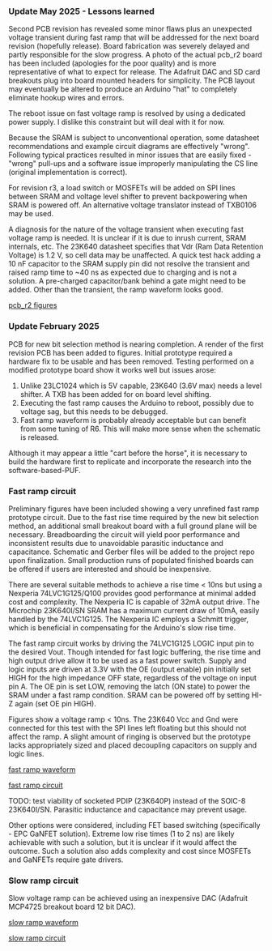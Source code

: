 
### Update May 2025 - Lessons learned
Second PCB revision has revealed some minor flaws plus an unexpected voltage transient during fast ramp that will be 
addressed for the next board revision (hopefully release).  Board fabrication was severely delayed and partly 
responsible for the slow progress.  A photo of the actual pcb_r2 board has been included (apologies for the poor 
quality) and is more representative of what to expect for release.  The Adafruit DAC and SD card breakouts plug into 
board mounted headers for simplicity.  The PCB layout may eventually be altered to produce an Arduino "hat" to 
completely eliminate hookup wires and errors.

The reboot issue on fast voltage ramp is resolved by using a dedicated power supply.  I dislike this constraint but 
will deal with it for now.

Because the SRAM is subject to unconventional operation, some datasheet recommendations and example circuit 
diagrams are effectively "wrong".  Following typical practices resulted in minor issues that are easily fixed - 
"wrong" pull-ups and a software issue improperly manipulating the CS line (original implementation is correct).

For revision r3, a load switch or MOSFETs will be added on SPI lines between SRAM and voltage level shifter to 
prevent backpowering when SRAM is powered off.  An alternative voltage translator instead of TXB0106 may be used.

A diagnosis for the nature of the voltage transient when executing fast voltage ramp is needed.  It is unclear if it is 
due to inrush current, SRAM internals, etc.  The 23K640 datasheet specifies that Vdr (Ram Data Retention Voltage) is 
1.2 V, so cell data may be unaffected.  A quick test hack adding a 10 nF capacitor to the SRAM supply pin did not 
resolve the transient and raised ramp time to ~40 ns as expected due to charging and is not a solution.  A 
pre-charged capacitor/bank behind a gate might need to be added.  Other than the transient, the ramp waveform looks 
good.

[pcb_r2 figures](https://github.com/Tribler/software-based-PUF/tree/master/Source%20Code/enrollment%20and%20testing/slave-23k640-experimental/figures/)

### Update February 2025

PCB for new bit selection method is nearing completion.  A render of the first revision PCB has been added to 
figures.  Initial prototype required a hardware fix to be usable and has been removed.  Testing performed on a 
modified prototype board show it works well but issues arose:

1. Unlike 23LC1024 which is 5V capable, 23K640 (3.6V max) needs a level shifter.  A TXB has been added for on board 
   level shifting.
2. Executing the fast ramp causes the Arduino to reboot, possibly due to voltage sag, but this needs to be debugged.
3. Fast ramp waveform is probably already acceptable but can benefit from some tuning of R6.  This will make more 
   sense when the schematic is released.

Although it may appear a little "cart before the horse", it is necessary to build the hardware first to replicate and 
incorporate the research into the software-based-PUF.

### Fast ramp circuit

Preliminary figures have been included showing a very unrefined fast ramp prototype circuit.  Due to the fast rise 
time required by the new bit selection method, an additional small breakout board with a full ground plane will be 
necessary.  Breadboarding the circuit will yield poor performance and inconsistent results due to unavoidable 
parasitic inductance and capacitance.  Schematic and Gerber files will be added to the project repo upon 
finalization.  Small production runs of populated finished boards can be offered if users are interested and should 
be inexpensive.

There are several suitable methods to achieve a rise time < 10ns but using a Nexperia 74LVC1G125/Q100 provides good 
performance at minimal added cost and complexity.  The Nexperia IC is capable of 32mA output drive.  The Microchip 
23K640I/SN SRAM has a maximum current draw of 10mA, easily handled by the 74LVC1G125.  The Nexperia IC employs a 
Schmitt trigger, which is beneficial in compensating for the Arduino's slow rise time.

The fast ramp circuit works by driving the 74LVC1G125 LOGIC input pin to the desired Vout.  Though intended for fast 
logic buffering, the rise time and high output drive allow it to be used as a fast power switch.  Supply and logic 
inputs are driven at 3.3V with the OE (output enable) pin initially set HIGH for the high impedance OFF state, 
regardless of the voltage on input pin A.  The OE pin is set LOW, removing the latch (ON state) to power the SRAM 
under a fast ramp condition.  SRAM can be powered off by setting HI-Z again (set OE pin HIGH).

Figures show a voltage ramp < 10ns.  The 23K640 Vcc and Gnd were connected for this test with the SPI lines left 
floating but this should not affect the ramp.  A slight amount of ringing is observed but the prototype lacks 
appropriately sized and placed decoupling capacitors on supply and logic lines.

[fast ramp waveform](https://github.com/Tribler/software-based-PUF/tree/master/Source%20Code/enrollment%20and%20testing/slave-23k640-experimental/figures/74LVC1G125-20ns-div.png)

[fast ramp circuit](https://github.com/Tribler/software-based-PUF/tree/master/Source%20Code/enrollment%20and%20testing/slave-23k640-experimental/figures/74LVC1G125-circuit.jpg)

TODO: test viability of socketed PDIP (23K640P) instead of the SOIC-8 23K640I/SN.  Parasitic inductance and 
capacitance may prevent usage.

Other options were considered, including FET based switching (specifically - EPC GaNFET solution).  Extreme low rise 
times (1 to 2 ns) are likely achievable with such a solution, but it is unclear if it would affect the outcome. Such 
a solution also adds complexity and cost since MOSFETs and GaNFETs require gate drivers.



### Slow ramp circuit

Slow voltage ramp can be achieved using an inexpensive DAC (Adafruit MCP4725 breakout board 12 bit DAC).

[slow ramp waveform](https://github.com/Tribler/software-based-PUF/tree/master/Source%20Code/enrollment%20and%20testing/slave-23k640-experimental/figures/MCP4725-1s-ramp.png)

[slow ramp circuit](https://github.com/Tribler/software-based-PUF/tree/master/Source%20Code/enrollment%20and%20testing/slave-23k640-experimental/figures/MCP4725-ramp-dac.jpg)